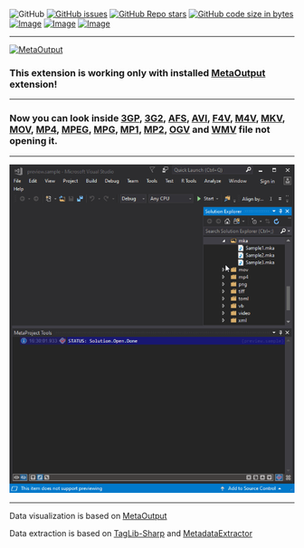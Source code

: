 ![GitHub](https://img.shields.io/github/license/viacheslav-lozinskyi/Preview-VIDEO)
[![GitHub issues](https://img.shields.io/github/issues/viacheslav-lozinskyi/Preview-VIDEO)](https://github.com/viacheslav-lozinskyi/Preview-VIDEO/issues)
[![GitHub Repo stars](https://img.shields.io/github/stars/viacheslav-lozinskyi/Preview-VIDEO)](https://github.com/viacheslav-lozinskyi/Preview-VIDEO/stargazers)
[![GitHub code size in bytes](https://img.shields.io/github/languages/code-size/viacheslav-lozinskyi/Preview-VIDEO)](https://github.com/viacheslav-lozinskyi/Preview-VIDEO)
[![Image](https://img.shields.io/badge/VS-2022-blueviolet)](https://marketplace.visualstudio.com/items?itemName=ViacheslavLozinskyi.MetaOutput-2022)
[![Image](https://img.shields.io/badge/VS-2019-blueviolet)](https://marketplace.visualstudio.com/items?itemName=ViacheslavLozinskyi.MetaOutput-2019)
[![Image](https://img.shields.io/badge/VS-2017-blueviolet)](https://marketplace.visualstudio.com/items?itemName=ViacheslavLozinskyi.MetaOutput-2019)

---

[![MetaOutput](https://www.metaoutput.net/_functions/watch?utm_source=github.com&utm_medium=referral&utm_campaign=view-on-github&utm_term=2022-02-09&utm_content=Preview-VIDEO&source=GITHUB&size=128x128&project=Preview-VIDEO&url=https://github.com/viacheslav-lozinskyi/Preview-VIDEO)](https://www.metaoutput.net/)

### This extension is working only with installed [MetaOutput](https://www.metaoutput.net/) extension!

---

### Now you can look inside [3GP](https://en.wikipedia.org/wiki/3GP_and_3G2), [3G2](https://en.wikipedia.org/wiki/3GP_and_3G2), [AFS](https://en.wikipedia.org/wiki/Advanced_Systems_Format), [AVI](https://en.wikipedia.org/wiki/Audio_Video_Interleave), [F4V](https://en.wikipedia.org/wiki/Flash_Video), [M4V](https://en.wikipedia.org/wiki/M4V), [MKV](https://en.wikipedia.org/wiki/Matroska), [MOV](https://en.wikipedia.org/wiki/QuickTime_File_Format), [MP4](https://en.wikipedia.org/wiki/MPEG-4), [MPEG](https://en.wikipedia.org/wiki/MPEG-1), [MPG](https://en.wikipedia.org/wiki/MPEG-1), [MP1](https://en.wikipedia.org/wiki/MPEG-1), [MP2](https://en.wikipedia.org/wiki/MPEG-2), [OGV](https://ru.wikipedia.org/wiki/Ogg) and [WMV](https://en.wikipedia.org/wiki/Windows_Media_Video) file not opening it.

---

![Image](resource/video/Presentation1.gif)

---

Data visualization is based on [MetaOutput](https://www.metaoutput.net/)

Data extraction is based on [TagLib-Sharp](https://github.com/mono/taglib-sharp) and [MetadataExtractor](https://github.com/drewnoakes/metadata-extractor-dotnet)
